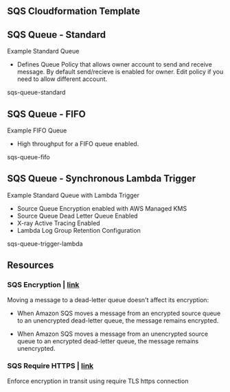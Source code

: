 ## SQS Cloudformation Template

## SQS Queue - Standard

Example Standard Queue

- Defines Queue Policy that allows owner account to send and receive message. By default send/recieve is enabled for owner. Edit policy if you need to allow different account.

sqs-queue-standard

## SQS Queue - FIFO

Example FIFO Queue

- High throughput for a FIFO queue enabled. 

sqs-queue-fifo

## SQS Queue - Synchronous Lambda Trigger

Example Standard Queue with Lambda Trigger

- Source Queue Encryption enabled with AWS Managed KMS
- Source Queue Dead Letter Queue Enabled
- X-ray Active Tracing Enabled
- Lambda Log Group Retention Configuration

sqs-queue-trigger-lambda

## Resources

### SQS Encryption | [link](https://docs.aws.amazon.com/AWSSimpleQueueService/latest/SQSDeveloperGuide/sqs-server-side-encryption.html#sqs-encryption-what-does-sse-encrypt)

Moving a message to a dead-letter queue doesn't affect its encryption:

  - When Amazon SQS moves a message from an encrypted source queue to an unencrypted dead-letter queue, the message remains encrypted.

  - When Amazon SQS moves a message from an unencrypted source queue to an encrypted dead-letter queue, the message remains unencrypted.
  
### SQS Require HTTPS | [link](https://forums.aws.amazon.com/thread.jspa?threadID=285230&tstart=75)

Enforce encryption in transit using require TLS https connection
